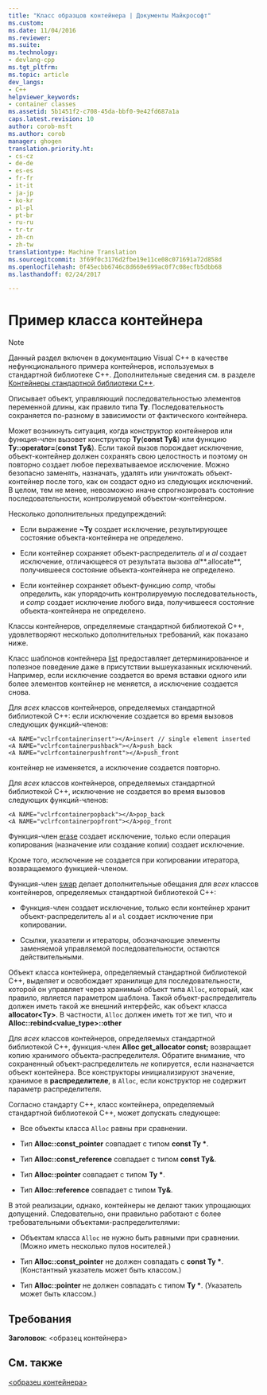 ```yaml
---
title: "Класс образцов контейнера | Документы Майкрософт"
ms.custom: 
ms.date: 11/04/2016
ms.reviewer: 
ms.suite: 
ms.technology:
- devlang-cpp
ms.tgt_pltfrm: 
ms.topic: article
dev_langs:
- C++
helpviewer_keywords:
- container classes
ms.assetid: 5b1451f2-c708-45da-bbf0-9e42fd687a1a
caps.latest.revision: 10
author: corob-msft
ms.author: corob
manager: ghogen
translation.priority.ht:
- cs-cz
- de-de
- es-es
- fr-fr
- it-it
- ja-jp
- ko-kr
- pl-pl
- pt-br
- ru-ru
- tr-tr
- zh-cn
- zh-tw
translationtype: Machine Translation
ms.sourcegitcommit: 3f69f0c3176d2fbe19e11ce08c071691a72d858d
ms.openlocfilehash: 0f45ecbb6746c8d660e699ac0f7c08ecfb5dbb68
ms.lasthandoff: 02/24/2017

---
```

# <a name="sample-container-class"></a>Пример класса контейнера
> [!NOTE]
>  Данный раздел включен в документацию Visual C++ в качестве нефункционального примера контейнеров, используемых в стандартной библиотеке C++. Дополнительные сведения см. в разделе [Контейнеры стандартной библиотеки C++](../standard-library/stl-containers.md).  
  
 Описывает объект, управляющий последовательностью элементов переменной длины, как правило типа **Ty**. Последовательность сохраняется по-разному в зависимости от фактического контейнера.  
  
 Может возникнуть ситуация, когда конструктор контейнеров или функция-член вызовет конструктор **Ty**(**const Ty&**) или функцию **Ty::operator=**(**const Ty&**). Если такой вызов порождает исключение, объект-контейнер должен сохранять свою целостность и поэтому он повторно создает любое перехватываемое исключение. Можно безопасно заменять, назначать, удалять или уничтожать объект-контейнер после того, как он создаст одно из следующих исключений. В целом, тем не менее, невозможно иначе спрогнозировать состояние последовательности, контролируемой объектом-контейнером.  
  
 Несколько дополнительных предупреждений:  
  
-   Если выражение **~Ty** создает исключение, результирующее состояние объекта-контейнера не определено.  
  
-   Если контейнер сохраняет объект-распределитель *al* и *al* создает исключение, отличающееся от результата вызова *al***.allocate**, получившееся состояние объекта-контейнера не определено.  
  
-   Если контейнер сохраняет объект-функцию *comp*, чтобы определить, как упорядочить контролируемую последовательность, и *comp* создает исключение любого вида, получившееся состояние объекта-контейнера не определено.  
  
 Классы контейнеров, определяемые стандартной библиотекой C++, удовлетворяют несколько дополнительных требований, как показано ниже.  
  
 Класс шаблонов контейнера [list](../standard-library/list-class.md) предоставляет детерминированное и полезное поведение даже в присутствии вышеуказанных исключений. Например, если исключение создается во время вставки одного или более элементов контейнер не меняется, а исключение создается снова.  
  
 Для *всех* классов контейнеров, определяемых стандартной библиотекой C++: если исключение создается во время вызовов следующих функций-членов:  
  
```  
<A NAME="vclrfcontainerinsert"></A>insert // single element inserted  
<A NAME="vclrfcontainerpushback"></A>push_back  
<A NAME="vclrfcontainerpushfront"></A>push_front  
```  
  
 контейнер не изменяется, а исключение создается повторно.  
  
 Для *всех* классов контейнеров, определяемых стандартной библиотекой C++, исключение не создается во время вызовов следующих функций-членов:  
  
```  
<A NAME="vclrfcontainerpopback"></A>pop_back  
<A NAME="vclrfcontainerpopfront"></A>pop_front  
```  
  
 Функция-член [erase](../standard-library/container-class-erase.md) создает исключение, только если операция копирования (назначение или создание копии) создает исключение.  
  
 Кроме того, исключение не создается при копировании итератора, возвращаемого функцией-членом.  
  
 Функция-член [swap](../standard-library/container-class-swap.md) делает дополнительные обещания для *всех* классов контейнеров, определяемых стандартной библиотекой C++:  
  
-   Функция-член создает исключение, только если контейнер хранит объект-распределитель al и `al` создает исключение при копировании.  
  
-   Ссылки, указатели и итераторы, обозначающие элементы заменяемой управляемой последовательности, остаются действительными.  
  
 Объект класса контейнера, определяемый стандартной библиотекой C++, выделяет и освобождает хранилище для последовательности, которой он управляет через хранимый объект типа `Alloc`, который, как правило, является параметром шаблона. Такой объект-распределитель должен иметь такой же внешний интерфейс, как объект класса **allocator\<Ty>**. В частности, `Alloc` должен иметь тот же тип, что и **Alloc::rebind<value_type>::other**  
  
 Для *всех* классов контейнеров, определяемых стандартной библиотекой C++, функция-член **Alloc get_allocator const;** возвращает копию хранимого объекта-распределителя. Обратите внимание, что сохраненный объект-распределитель *не* копируется, если назначается объект контейнера. Все конструкторы инициализируют значение, хранимое в **распределителе**, в `Alloc`, если конструктор не содержит параметр распределителя.  
  
 Согласно стандарту C++, класс контейнера, определяемый стандартной библиотекой C++, может допускать следующее:  
  
-   Все объекты класса `Alloc` равны при сравнении.  
  
-   Тип **Alloc::const_pointer** совпадает с типом **const Ty \***.  
  
-   Тип **Alloc::const_reference** совпадает с типом **const Ty&**.  
  
-   Тип **Alloc::pointer** совпадает с типом **Ty \***.  
  
-   Тип **Alloc::reference** совпадает с типом **Ty&**.  
  
 В этой реализации, однако, контейнеры не делают таких упрощающих допущений. Следовательно, они правильно работают с более требовательными объектами-распределителями:  
  
-   Объектам класса `Alloc` не нужно быть равными при сравнении. (Можно иметь несколько пулов носителей.)  
  
-   Тип **Alloc::const_pointer** не должен совпадать с **const Ty \***. (Константный указатель может быть классом.)  
  
-   Тип **Alloc::pointer** не должен совпадать с типом **Ty \***. (Указатель может быть классом.)  
  
## <a name="requirements"></a>Требования  
 **Заголовок**: \<образец контейнера>  
  
## <a name="see-also"></a>См. также  
 [\<образец контейнера>](../standard-library/sample-container.md)


